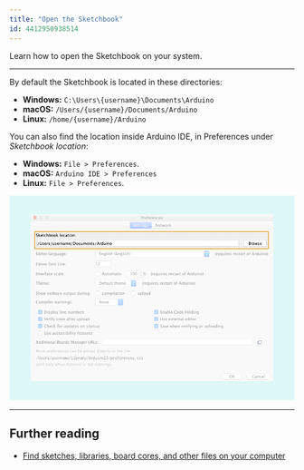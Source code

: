 ```yaml
---
title: "Open the Sketchbook"
id: 4412950938514
---
```


Learn how to open the Sketchbook on your system.

---

By default the Sketchbook is located in these directories:

* **Windows:** `C:\Users\{username}\Documents\Arduino`
* **macOS:** `/Users/{username}/Documents/Arduino`
* **Linux:** `/home/{username}/Arduino`

You can also find the location inside Arduino IDE, in Preferences under _Sketchbook location_:

* **Windows:** `File > Preferences`.
* **macOS:** `Arduino IDE > Preferences`
* **Linux:** `File > Preferences`.

![Preferences](img/IDE-preferences-sketchbook.png)

---

## Further reading

* [Find sketches, libraries, board cores, and other files on your computer](https://support.arduino.cc/hc/en-us/articles/4415103213714-Find-sketches-libraries-board-cores-and-other-files-on-your-computer)
